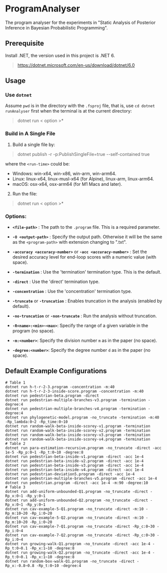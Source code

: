 # ProgramAnalyser
The program analyser for the experiments in "Static Analysis of Posterior Inference in Bayesian Probabilistic Programming".

## Prerequisite

Install .NET, the version used in this project is .NET 6.

> https://dotnet.microsoft.com/en-us/download/dotnet/6.0

## Usage 

### Use `dotnet`
Assume `pwd` is in the directory with the `.fsproj` file, that is, 
use `cd dotnet runAnalyser` first when the terminal is at the current directory:

> dotnet run <file-path> < option >*

### Build in A Single File

1. Build a single file by:

> dotnet publish -r <run-time> -p:PublishSingleFile=true --self-contained true

where the `<run-time>` could be:
- Windows: win-x64, win-x86, win-arm, win-arm64.
- Linux: linux-x64, linux-musl-x64 (for Alpine), linux-arm, linux-arm64.
- macOS: osx-x64, osx-arm64 (for M1 Macs and later).

2. Run the file:

> dotnet run <file-path> < option >*

### Options:

- **`<file-path>`** : The path to the `.program` file. This is a required parameter.

- **`-O <output-path>`** : Specify the output path. Otherwise it will be the same as the `<program-path>` with extension changing to ".txt".

- **`-accuracy <accuracy-number>`** or **`-acc <accuracy-number>`** : Set the desired accuracy level for end-loop scores with a numeric value (with space).

- **`-termination`** : Use the 'termination' termination type. This is the default.

- **`-direct`** : Use the 'direct' termination type.

- **`-concentration`** : Use the 'concentration' termination type.

- **`-truncate`** or **`-truncation`** : Enables truncation in the analysis (enabled by default).

- **`-no-truncation`** or **`-non-truncate`** : Run the analysis without truncation.

- **`-R<name>:<min>~<max>`**: Specify the range of a given variable in the program (no space).

- **`-m:<number>`**: Specify the division number `m` as in the paper (no space).

- **`-degree:<number>`**: Specify the degree number `d` as in the paper (no space).

## Default Example Configurations

```
# Table 1
dotnet run h-t-r-2-3.program -concentration -m:40
dotnet run h-t-r-2-3-inside-score.program -concentration -m:40
dotnet run pedestrian-beta.program -direct
dotnet run pedestrian-multiple-branches-v3.program -termination -degree:4
dotnet run pedestrian-multiple-branches-v4.program -termination -degree:4
dotnet run phylogenetic-model.program -no_truncate -termination -m:40 -Rp_lambda:0~2 -Rp_time:0~10
dotnet run random-walk-beta-inside-scorey-v1.program -termination
dotnet run random-walk-beta-inside-scorey-v2.program -termination
dotnet run random-walk-beta-inside-scorey-v3.program -termination
dotnet run random-walk-beta-inside-scorey-v4.program -termination
# Table 2
dotnet run para-estimation-recursive.program -no_truncate -direct -acc 1e-5 -Rp_p:0~1 -Rp_t:0~10 -degree:8
dotnet run pedestrian-beta-inside-v1.program -direct -acc 1e-4
dotnet run pedestrian-beta-inside-v2.program -direct -acc 1e-4
dotnet run pedestrian-beta-inside-v3.program -direct -acc 1e-4
dotnet run pedestrian-beta-inside-v4.program -direct -acc 1e-4
dotnet run pedestrian-deviation5.program -direct -acc 1e-4
dotnet run pedestrian-multiple-branches-v5.program -direct -acc 1e-4
dotnet run pedestrian.program -direct -acc 1e-4 -m:90 -degree:10
# Table 3
dotnet run add-uniform-unbounded-Q1.program -no_truncate -direct -Rp_x:0~1 -Rp_y:0~1
dotnet run add-uniform-unbounded-Q2.program -no_truncate -direct -Rp_x:0~1 -Rp_y:0~1
dotnet run cav-example-5-Q1.program -no_truncate -direct -m:10 -Rp_m:10~20 -Rp_i:0~20
dotnet run cav-example-5-Q2.program -no_truncate -direct -m:10 -Rp_m:10~20 -Rp_i:0~20
dotnet run cav-example-7-Q1.program -no_truncate -direct -Rp_c:0~30 -Rp_i:0~4
dotnet run cav-example-7-Q2.program -no_truncate -direct -Rp_c:0~30 -Rp_i:0~4
dotnet run growing-walk-Q1.program -no_truncate -direct -acc 1e-4 -Rp_t:0~0.1 -Rp_x:1~10 -degree:8
dotnet run growing-walk-Q2.program -no_truncate -direct -acc 1e-4 -Rp_t:0~0.1 -Rp_x:1~10 -degree:8
dotnet run random-box-walk-Q1.program -no_truncate -direct -Rp_x:-0.8~0.8 -Rp_t:0~10 -degree:4
```
